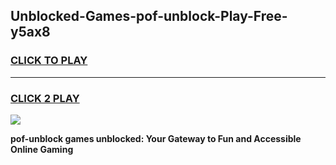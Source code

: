 
## Unblocked-Games-pof-unblock-Play-Free-y5ax8
<h3>
<a href="https://premium76.site?title=pof-unblock&ref=20M">CLICK TO PLAY</a></h3>
<hr>

<h3>
<a href="https://premium76.site?title=pof-unblock&ref=20M">CLICK 2 PLAY</a>
  
</h3>

<a href="https://premium76.site?title=pof-unblock&ref=19M"><img src="https://clearcache.store/games.png"></a>


**pof-unblock games unblocked: Your Gateway to Fun and Accessible Online Gaming**
